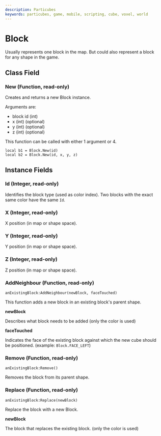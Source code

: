 ```yaml
---
description: Particubes
keywords: particubes, game, mobile, scripting, cube, voxel, world
---
```


# Block

Usually represents one block in the map. But could also represent a block for any shape in the game.

## Class Field

### New (Function, read-only)

Creates and returns a new Block instance.

Arguments are:

- block id (int)
- x (int) (optional)
- y (int) (optional)
- z (int) (optional)

This function can be called with either 1 argument or 4.

```
local b1 = Block.New(id)
local b2 = Block.New(id, x, y, z)
```

## Instance Fields

### Id (Integer, read-only)

Identifies the block type (used as color index). Two blocks with the exact same color have the same `Id`.

### X (Integer, read-only)

X position (in map or shape space).

### Y (Integer, read-only)

Y position (in map or shape space).

### Z (Integer, read-only)

Z position (in map or shape space).

### AddNeighbour (Function, read-only)

`anExistingBlock:AddNeighbour(newBlock, faceTouched)`

This function adds a new block in an existing block's parent shape. 

**newBlock**

Describes what block needs to be added (only the color is used)

**faceTouched**

Indicates the face of the existing block against which the new cube should be positioned. (example: `Block.FACE_LEFT`)

### Remove (Function, read-only)

`anExistingBlock:Remove()`

Removes the block from its parent shape.

### Replace (Function, read-only)

`anExistingBlock:Replace(newBlock)`

Replace the block with a new Block.

**newBlock**

The block that replaces the existing block. (only the color is used)